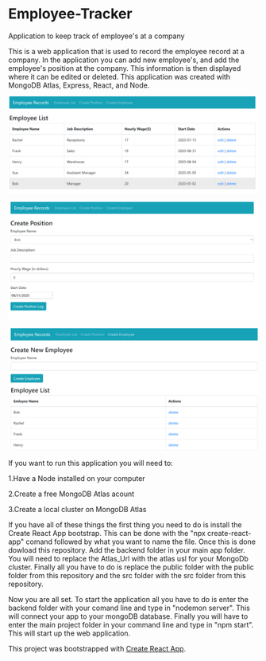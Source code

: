 # Employee-Tracker
Application to keep track of employee's at a company

This is a web application that is used to record the employee record at a company.  In the application you can add new employee's, and add the employee's position at the company.  This information is then displayed where it can be edited or deleted.  This application was created with MongoDB Atlas, Express, React, and Node.

![](images/Mern.PNG)

![](images/Mern2.PNG)

![](images/Mern3.PNG)


If you want to run this application you will need to:

1.Have a Node installed on your computer

2.Create a free MongoDB Atlas acount

3.Create a local cluster on MongoDB Atlas

If you have all of these things the first thing you need to do is install the Create React App bootstrap. 
This can be done with the "npx create-react-app" comand followed by what you want to name the file.  Once this is done dowload this repository.  Add the backend folder in your main app folder.  You will need to replace the Atlas_Url with the atlas usl for your MongoDb cluster.  Finally all you have to do is replace the public folder with the public folder from this repository and the src folder with the src folder from this repository.

Now you are all set.  To start the application all you have to do is enter the backend folder with your comand line and type in "nodemon server".  This will connect your app to your mongoDB database.  Finally you will have to enter the main project folder in your command line and type in "npm start".  This will start up the web application.

This project was bootstrapped with [Create React App](https://github.com/facebook/create-react-app).

